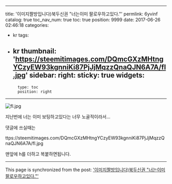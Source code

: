 
---
title: '이미지짤방입니다)북두신권 "너는이미 팔로우하고있다."'
permlink: 6yvinf
catalog: true
toc_nav_num: true
toc: true
position: 9999
date: 2017-06-26 02:46:18
categories:
- kr
tags:
- kr
thumbnail: 'https://steemitimages.com/DQmcGXzMHtngYCzyEW93kgnniKi87PjJjMqzzQnaQJN6A7A/fl.jpg'
sidebar:
    right:
        sticky: true
widgets:
    -
        type: toc
        position: right
---


![fl.jpg](https://steemitimages.com/DQmcGXzMHtngYCzyEW93kgnniKi87PjJjMqzzQnaQJN6A7A/fl.jpg)

지난번에 너는 이미 보팅하고있다는 너무 노골적이라서...

댓글에 쓰실때는

ttps://steemitimages.com/DQmcGXzMHtngYCzyEW93kgnniKi87PjJjMqzzQnaQJN6A7A/fl.jpg

맨앞에 h를 더하고 복붙하면됩니다.

- - -

This page is synchronized from the post: ['이미지짤방입니다)북두신권 "너는이미 팔로우하고있다."'](https://steemit.com/@virus707/6yvinf)

